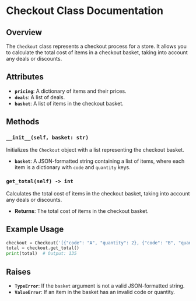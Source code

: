 **Checkout Class Documentation**
=====================================

**Overview**
------------

The `Checkout` class represents a checkout process for a store. It allows you to calculate the total cost of items in a checkout basket, taking into account any deals or discounts.

**Attributes**
------------

*   **`pricing`**: A dictionary of items and their prices.
*   **`deals`**: A list of deals.
*   **`basket`**: A list of items in the checkout basket.

**Methods**
------------

### `__init__(self, basket: str)`

Initializes the `Checkout` object with a list representing the checkout basket.

*   **`basket`**: A JSON-formatted string containing a list of items, where each item is a dictionary with `code` and `quantity` keys.

### `get_total(self) -> int`

Calculates the total cost of items in the checkout basket, taking into account any deals or discounts.

*   **Returns**: The total cost of items in the checkout basket.

**Example Usage**
-----------------

```python
checkout = Checkout('[{"code": "A", "quantity": 2}, {"code": "B", "quantity": 1}]')
total = checkout.get_total()
print(total)  # Output: 135
```

**Raises**
----------

*   **`TypeError`**: If the `basket` argument is not a valid JSON-formatted string.
*   **`ValueError`**: If an item in the basket has an invalid code or quantity.
